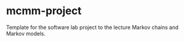 # mcmm-project

Template for the software lab project to the lecture Markov chains and Markov models.

